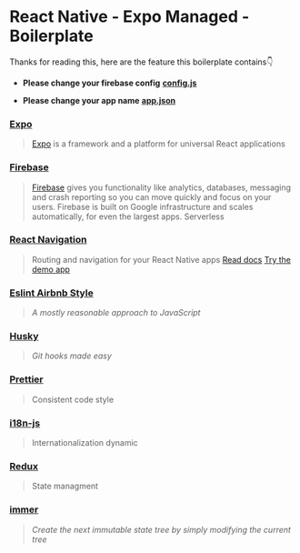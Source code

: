 # React Native - Expo Managed - Boilerplate

Thanks for reading this, here are the feature this boilerplate contains👇


 + **Please change your firebase config** [**config.js**](https://github.com/chichke/RN_EXPO_BP/blob/master/firebase/config.js)

+ **Please change your app name** [**app.json**](https://github.com/chichke/RN_EXPO_BP/blob/master/app.json)


### [Expo](https://docs.expo.io/)
> [Expo](http://expo.io/) is a framework and a platform for universal React applications
### [Firebase](https://docs.expo.io/guides/using-firebase/)
> [Firebase](https://firebase.google.com/) gives you functionality like analytics, databases, messaging and crash reporting so you can move quickly and focus on your users. Firebase is built on Google infrastructure and scales automatically, for even the largest apps.
Serverless
### [React Navigation](https://reactnavigation.org/docs/getting-started) 
> Routing and navigation for your React Native apps
[Read docs](https://reactnavigation.org/docs/getting-started)
[Try the demo app](https://github.com/react-navigation/react-navigation/tree/main/example)
### [Eslint Airbnb Style](https://github.com/airbnb/javascript#readme) 
>_A mostly reasonable approach to JavaScript_
### [Husky](https://github.com/typicode/husky#readme)  
> _Git hooks made easy_
### [Prettier](https://github.com/prettier/prettier#readme) 
> Consistent code style
 ### [i18n-js](https://github.com/fnando/i18n-js#readme) 
> Internationalization dynamic
 ### [Redux](https://github.com/reduxjs/react-redux#readme) 
> State managment
 ### [immer](https://github.com/immerjs/immer#readme) 
> _Create the next immutable state tree by simply modifying the current tree_